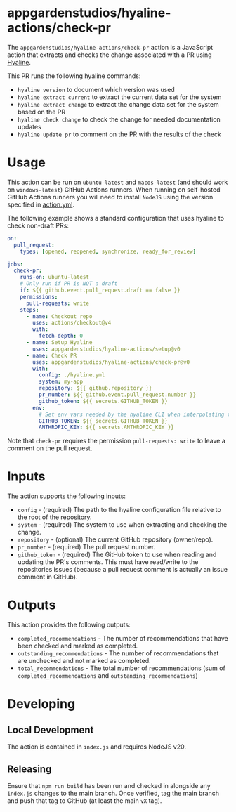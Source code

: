 # appgardenstudios/hyaline-actions/check-pr
The `appgardenstudios/hyaline-actions/check-pr` action is a JavaScript action that extracts and checks the change associated with a PR using [Hyaline](https://github.com/appgardenstudios/hyaline).

This PR runs the following hyaline commands:
* `hyaline version` to document which version was used
* `hyaline extract current` to extract the current data set for the system
* `hyaline extract change` to extract the change data set for the system based on the PR
* `hyaline check change` to check the change for needed documentation updates
* `hyaline update pr` to comment on the PR with the results of the check

# Usage
This action can be run on `ubuntu-latest` and `macos-latest` (and should work on `windows-latest`) GitHub Actions runners. When running on self-hosted GitHub Actions runners you will need to install `NodeJS` using the version specified in [action.yml](./action.yml).

The following example shows a standard configuration that uses hyaline to check non-draft PRs:
```yaml
on:
  pull_request:
    types: [opened, reopened, synchronize, ready_for_review]

jobs:
  check-pr:
    runs-on: ubuntu-latest
    # Only run if PR is NOT a draft
    if: ${{ github.event.pull_request.draft == false }}
    permissions:
      pull-requests: write
    steps:
      - name: Checkout repo
        uses: actions/checkout@v4
        with:
          fetch-depth: 0
      - name: Setup Hyaline
        uses: appgardenstudios/hyaline-actions/setup@v0
      - name: Check PR
        uses: appgardenstudios/hyaline-actions/check-pr@v0
        with:
          config: ./hyaline.yml
          system: my-app
          repository: ${{ github.repository }}
          pr_number: ${{ github.event.pull_request.number }}
          github_token: ${{ secrets.GITHUB_TOKEN }}
        env:
          # Set env vars needed by the hyaline CLI when interpolating the hyaline config
          GITHUB_TOKEN: ${{ secrets.GITHUB_TOKEN }}
          ANTHROPIC_KEY: ${{ secrets.ANTHROPIC_KEY }}
```

Note that `check-pr` requires the permission `pull-requests: write` to leave a comment on the pull request.

# Inputs
The action supports the following inputs:

* `config` - (required) The path to the hyaline configuration file relative to the root of the repository.
* `system` - (required) The system to use when extracting and checking the change.
* `repository`  - (optional) The current GitHub repository (owner/repo).
* `pr_number` - (required) The pull request number.
* `github_token` - (required) The GitHub token to use when reading and updating the PR's comments. This must have read/write to the repositories issues (because a pull request comment is actually an issue comment in GitHub).

# Outputs
This action provides the following outputs:

* `completed_recommendations` - The number of recommendations that have been checked and marked as completed.
* `outstanding_recommendations` - The number of recommendations that are unchecked and not marked as completed.
* `total_recommendations` - The total number of recommendations (sum of `completed_recommendations` and `outstanding_recommendations`)


# Developing

## Local Development
The action is contained in `index.js` and requires NodeJS v20.

## Releasing
Ensure that `npm run build` has been run and checked in alongside any `index.js` changes to the main branch. Once verified, tag the main branch and push that tag to GitHub (at least the main `vX` tag).